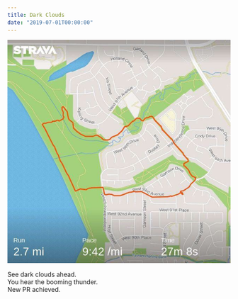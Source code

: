 ```yaml
---
title: Dark Clouds
date: "2019-07-01T00:00:00"
---
```


![The routed map of the run](./image.jpg)

See dark clouds ahead.  
You hear the booming thunder.  
New PR achieved.
